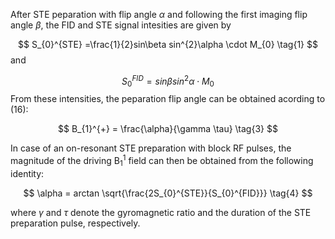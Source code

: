 After STE peparation with flip angle $\alpha$ and following the first imaging flip angle $\beta$, the FID and 
STE signal intesities  are given by 

$$
  S_{0}^{STE} =\frac{1}{2}sin\beta sin^{2}\alpha \cdot M_{0}
  \tag{1}
$$
and 

$$
  S_{0}^{FID} = sin\beta sin^{2}\alpha \cdot M_{0}
  \tag{2}
$$
From these intensities, the peparation flip angle can be obtained acording to (16): 

$$
  B_{1}^{+} = \frac{\alpha}{\gamma \tau}
  \tag{3}
$$

In case of an on-resonant STE preparation with block RF pulses, the magnitude of the driving B<sub>1</sub><sup>1</sup>
field can then be obtained from the following identity: 

$$
  \alpha = arctan \sqrt{\frac{2S_{0}^{STE}}{S_{0}^{FID}}}
  \tag{4}
$$

where $\gamma$ and $\tau$ denote the gyromagnetic ratio and the duration of the STE preparation pulse, respectively. 



